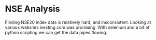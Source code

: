 # NSE Analysis

Finding NSE20 index data is relatively hard, and insconsistent. Looking at various websites
 ivesting.com was promising. With selenium and a bit of python scripting we can get the data
 pipes flowing.
